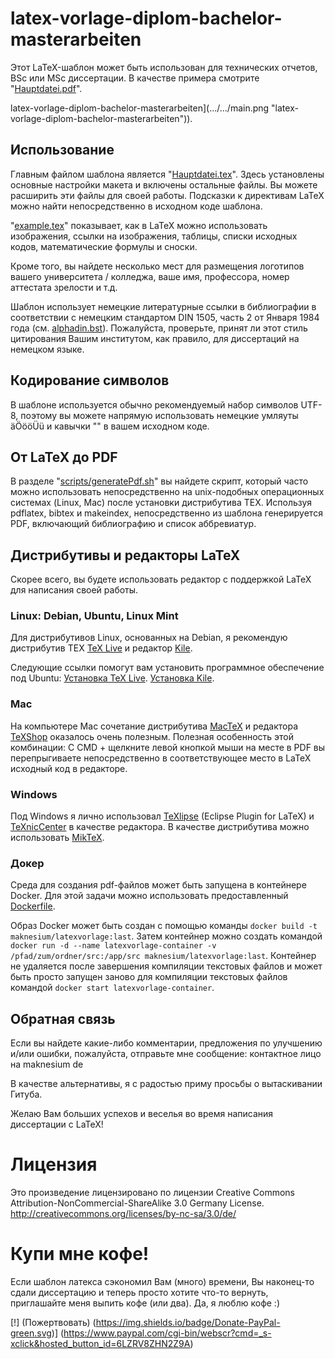 # latex-vorlage-diplom-bachelor-masterarbeiten #

Этот LaTeX-шаблон может быть использован для технических отчетов, BSc или MSc диссертации. В качестве примера смотрите "[Hauptdatei.pdf](../../src/Hauptdatei.pdf)".

latex-vorlage-diplom-bachelor-masterarbeiten](.../.../main.png "latex-vorlage-diplom-bachelor-masterarbeiten")).

## Использование

Главным файлом шаблона является "[Hauptdatei.tex](../../src/Hauptdatei.tex)". Здесь установлены основные настройки макета и включены остальные файлы. Вы можете расширить эти файлы для своей работы. Подсказки к директивам LaTeX можно найти непосредственно в исходном коде шаблона.

"[example.tex](.../.../src/example.tex)" показывает, как в LaTeX можно использовать изображения, ссылки на изображения, таблицы, списки исходных кодов, математические формулы и сноски.

Кроме того, вы найдете несколько мест для размещения логотипов вашего университета / колледжа, ваше имя, профессора, номер аттестата зрелости и т.д.

Шаблон использует немецкие литературные ссылки в библиографии в соответствии с немецким стандартом DIN 1505, часть 2 от Января 1984 года (см. [alphadin.bst](.../.../src/alphadin.bst)). Пожалуйста, проверьте, принят ли этот стиль цитирования Вашим институтом, как правило, для диссертаций на немецком языке.

## Кодирование символов

В шаблоне используется обычно рекомендуемый набор символов UTF-8, поэтому вы можете напрямую использовать немецкие умляуты äÖööÜü и кавычки "" в вашем исходном коде.

## От LaTeX до PDF

В разделе "[scripts/generatePdf.sh](../.../scripts/generatePdf.sh)" вы найдете скрипт, который часто можно использовать непосредственно на unix-подобных операционных системах (Linux, Mac) после установки дистрибутива TEX. Используя pdflatex, bibtex и makeindex, непосредственно из шаблона генерируется PDF, включающий библиографию и список аббревиатур.

## Дистрибутивы и редакторы LaTeX

Скорее всего, вы будете использовать редактор с поддержкой LaTeX для написания своей работы.

### Linux: Debian, Ubuntu, Linux Mint

Для дистрибутивов Linux, основанных на Debian, я рекомендую дистрибутив TEX [TeX Live](http://www.tug.org/texlive/ "TeX Live") и редактор [Kile](http://kile.sourceforge.net/ "Kile").

Следующие ссылки помогут вам установить программное обеспечение под Ubuntu:
[Установка TeX Live](http://wiki.ubuntuusers.de/LATEX#TeX-Live "Установка TeX Live").
[Установка Kile](http://wiki.ubuntuusers.de/Kile "Установка Kile").

### Mac

На компьютере Mac сочетание дистрибутива [MacTeX](http://www.tug.org/mactex/ "MacTeX") и редактора [TeXShop](http://pages.uoregon.edu/koch/texshop/ "TeXShop") оказалось очень полезным. Полезная особенность этой комбинации: С CMD + щелкните левой кнопкой мыши на месте в PDF вы перепрыгиваете непосредственно в соответствующее место в LaTeX исходный код в редакторе.

### Windows

Под Windows я лично использовал [TeXlipse](http://texlipse.sourceforge.net/ "TeXlipse") (Eclipse Plugin for LaTeX) и [TeXnicCenter](http://www.texniccenter.org/ "TeXnicCenter") в качестве редактора. В качестве дистрибутива можно использовать [MikTeX](http://miktex.org/ "MikTeX").

### Докер

Среда для создания pdf-файлов может быть запущена в контейнере Docker. Для этой задачи можно использовать предоставленный [Dockerfile](.../.../Dockerfile).

Образ Docker может быть создан с помощью команды `docker build -t maknesium/latexvorlage:last`. Затем контейнер можно создать командой `docker run -d --name latexvorlage-container -v /pfad/zum/ordner/src:/app/src maknesium/latexvorlage:last`. Контейнер не удаляется после завершения компиляции текстовых файлов и может быть просто запущен заново для компиляции текстовых файлов командой `docker start latexvorlage-container`.

## Обратная связь

Если вы найдете какие-либо комментарии, предложения по улучшению и/или ошибки, пожалуйста, отправьте мне сообщение:
контактное лицо на maknesium de

В качестве альтернативы, я с радостью приму просьбы о вытаскивании Гитуба.

Желаю Вам больших успехов и веселья во время написания диссертации с LaTeX!

# Лицензия

Это произведение лицензировано по лицензии Creative Commons Attribution-NonCommercial-ShareAlike 3.0 Germany License.
http://creativecommons.org/licenses/by-nc-sa/3.0/de/

# Купи мне кофе!

Если шаблон латекса сэкономил Вам (много) времени, Вы наконец-то сдали диссертацию и теперь просто хотите что-то вернуть, приглашайте меня выпить кофе (или два). Да, я люблю кофе :)

[!] (Пожертвовать) (https://img.shields.io/badge/Donate-PayPal-green.svg)] (https://www.paypal.com/cgi-bin/webscr?cmd=_s-xclick&hosted_button_id=6LZRV8ZHN2Z9A)